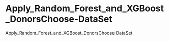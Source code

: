# Apply_Random_Forest_and_XGBoost_DonorsChoose-DataSet
Apply_Random_Forest_and_XGBoost_DonorsChoose DataSet
